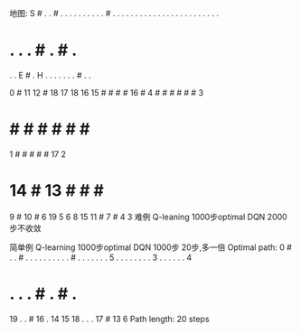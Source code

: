 地图:
S # . . # . . .
. . . . . . . #
. . . . . . . .
. . . . . . . .
. . . . . . . .
# . . . # . # .
. . E # . H . .
. . . . . # . .

 0   #  11  12   #  18  17  18
 16  15   #   #   #   #  16   #
  4   #   #   #   #   #   #   3
  #   #   #   #   #   #   #   #
  1   #   #   #   #   #  17   2
  #  14   #  13   #   #   #   #
  9   #  10   #   6  19   5   6
  8  15  11   #   7   #   4   3
难例
Q-leaning 1000步optimal
DQN 2000步不收敛

简单例
Q-learning 1000步optimal
DQN 1000步 20步,多一倍
Optimal path:
0 # . . # . . .
. . . . . . . #
. . . . . . . 5
. . . . . . . .
3 . . . . . . 4
# . . . # . # .
19 . . # 16 . 14 15
18 . . . 17 # 13 6
Path length: 20 steps